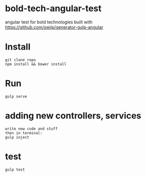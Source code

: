 # bold-tech-angular-test
angular test for bold technologies built with https://github.com/swiip/generator-gulp-angular
# Install
```
git clone repo
npm install && bower install
```
# Run
```
gulp serve
```
# adding new controllers, services
```
write new code and stuff
then in terminal:
gulp inject
```
# test
```
gulp test
```
